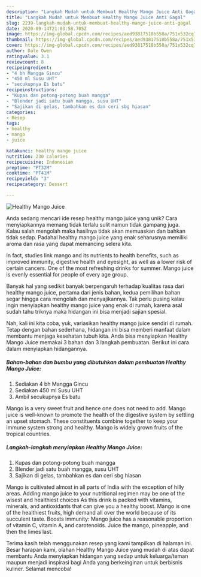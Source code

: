 ```yaml
---
description: "Langkah Mudah untuk Membuat Healthy Mango Juice Anti Gagal"
title: "Langkah Mudah untuk Membuat Healthy Mango Juice Anti Gagal"
slug: 2239-langkah-mudah-untuk-membuat-healthy-mango-juice-anti-gagal
date: 2020-09-14T21:03:58.705Z
image: https://img-global.cpcdn.com/recipes/aed93817518b558a/751x532cq70/healthy-mango-juice-foto-resep-utama.jpg
thumbnail: https://img-global.cpcdn.com/recipes/aed93817518b558a/751x532cq70/healthy-mango-juice-foto-resep-utama.jpg
cover: https://img-global.cpcdn.com/recipes/aed93817518b558a/751x532cq70/healthy-mango-juice-foto-resep-utama.jpg
author: Dale Owen
ratingvalue: 3.1
reviewcount: 8
recipeingredient:
- "4 bh Mangga Gincu"
- "450 ml Susu UHT"
- "secukupnya Es batu"
recipeinstructions:
- "Kupas dan potong-potong buah mangga"
- "Blender jadi satu buah mangga, susu UHT"
- "Sajikan di gelas, tambahkan es dan ceri sbg hiasan"
categories:
- Resep
tags:
- healthy
- mango
- juice

katakunci: healthy mango juice 
nutrition: 230 calories
recipecuisine: Indonesian
preptime: "PT32M"
cooktime: "PT41M"
recipeyield: "3"
recipecategory: Dessert

---
```



![Healthy Mango Juice](https://img-global.cpcdn.com/recipes/aed93817518b558a/751x532cq70/healthy-mango-juice-foto-resep-utama.jpg)

Anda sedang mencari ide resep healthy mango juice yang unik? Cara menyiapkannya memang tidak terlalu sulit namun tidak gampang juga. Kalau salah mengolah maka hasilnya tidak akan memuaskan dan bahkan tidak sedap. Padahal healthy mango juice yang enak seharusnya memiliki aroma dan rasa yang dapat memancing selera kita.

In fact, studies link mango and its nutrients to health benefits, such as improved immunity, digestive health and eyesight, as well as a lower risk of certain cancers. One of the most refreshing drinks for summer. Mango juice is evenly essential for people of every age group.

Banyak hal yang sedikit banyak berpengaruh terhadap kualitas rasa dari healthy mango juice, pertama dari jenis bahan, kedua pemilihan bahan segar hingga cara mengolah dan menyajikannya. Tak perlu pusing kalau ingin menyiapkan healthy mango juice yang enak di rumah, karena asal sudah tahu triknya maka hidangan ini bisa menjadi sajian spesial.


Nah, kali ini kita coba, yuk, variasikan healthy mango juice sendiri di rumah. Tetap dengan bahan sederhana, hidangan ini bisa memberi manfaat dalam membantu menjaga kesehatan tubuh kita. Anda bisa menyiapkan Healthy Mango Juice memakai 3 bahan dan 3 langkah pembuatan. Berikut ini cara dalam menyiapkan hidangannya.

<!--inarticleads1-->

##### Bahan-bahan dan bumbu yang dibutuhkan dalam pembuatan Healthy Mango Juice:

1. Sediakan 4 bh Mangga Gincu
1. Sediakan 450 ml Susu UHT
1. Ambil secukupnya Es batu


Mango is a very sweet fruit and hence one does not need to add. Mango juice is well-known to promote the health of the digestive system by settling an upset stomach. These constituents combine together to keep your immune system strong and healthy. Mango is widely grown fruits of the tropical countries. 

<!--inarticleads2-->

##### Langkah-langkah menyiapkan Healthy Mango Juice:

1. Kupas dan potong-potong buah mangga
1. Blender jadi satu buah mangga, susu UHT
1. Sajikan di gelas, tambahkan es dan ceri sbg hiasan


Mango is cultivated almost in all parts of India with the exception of hilly areas. Adding mango juice to your nutritional regimen may be one of the wisest and healthiest choices As this drink is packed with vitamins, minerals, and antioxidants that can give you a healthy boost. Mango is one of the healthiest fruits, high demand all over the world because of its succulent taste. Boosts immunity: Mango juice has a reasonable proportion of vitamin C, vitamin A, and carotenoids. Juice the mango, pineapple, and then the limes last. 

Terima kasih telah menggunakan resep yang kami tampilkan di halaman ini. Besar harapan kami, olahan Healthy Mango Juice yang mudah di atas dapat membantu Anda menyiapkan hidangan yang sedap untuk keluarga/teman maupun menjadi inspirasi bagi Anda yang berkeinginan untuk berbisnis kuliner. Selamat mencoba!
